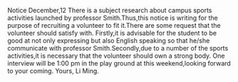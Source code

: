 
Notice 
December,12
There is a subject research about campus sports activities launched by professor Smith.Thus,this notice is writing for the purpose of recruiting a volunteer to fit it.There are some request that the volunteer should satisfy with.
Firstly,it is advisable for the student to be good at not only expressing but also English speaking so that he/she communicate with professor Smith.Secondly,due to a number of the sports activities,it is necessary that the volunteer should own a strong body.
One interview will be 1:00 pm in the play ground  at this weekend,looking forward to your coming.
Yours,
Li Ming. 